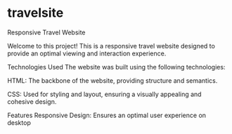 # travelsite

Responsive Travel Website

Welcome to this project! This is a responsive travel website designed to provide an optimal viewing and interaction experience.

Technologies Used
The website was built using the following technologies:

HTML: The backbone of the website, providing structure and semantics.

CSS: Used for styling and layout, ensuring a visually appealing and cohesive design.

Features
Responsive Design: Ensures an optimal user experience on desktop
